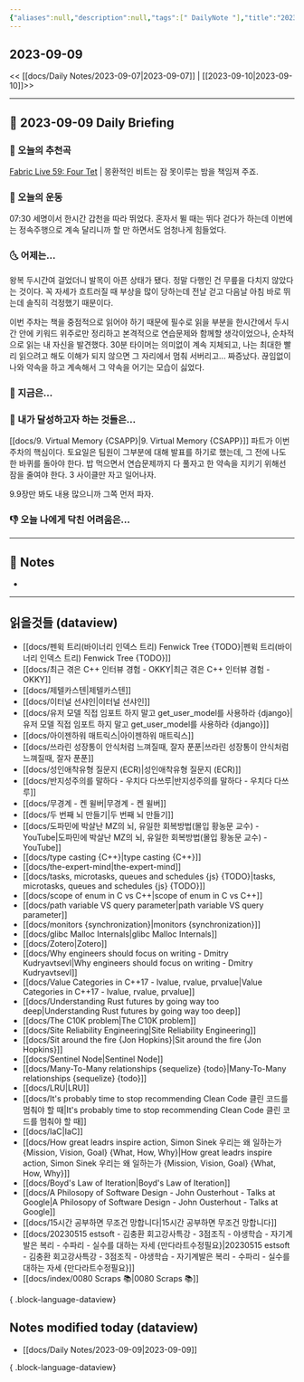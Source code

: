 ```yaml
---
{"aliases":null,"description":null,"tags":[" DailyNote "],"title":"2023-09-09","created":"2023-09-09T01:02:54","updated":"2023-09-09T01:29:51","dg-publish":true,"permalink":"/docs/daily-notes/2023-09-09/","dgPassFrontmatter":true}
---
```



## 2023-09-09

<< [[docs/Daily Notes/2023-09-07\|2023-09-07]] | [[2023-09-10\|2023-09-10]]>>

---

## 📅 2023-09-09 Daily Briefing

### 🎵 오늘의 추천곡

[Fabric Live 59: Four Tet](https://youtu.be/echp5ejotU0?feature=shared) | 몽환적인 비트는 잠 못이루는 밤을 책임져 주죠.

### 🏃 오늘의 운동

07:30 세명이서 한시간 갑천을 따라 뛰었다. 혼자서 뛸 때는 뛰다 걷다가 하는데 이번에는 정속주행으로 계속 달리니까 할 만 하면서도 엄청나게 힘들었다.

### 🌜 어제는...

왕복 두시간여 걸었더니 발목이 아픈 상태가 됐다. 정말 다행인 건 무릎을 다치지 않았다는 것이다. 꼭 자세가 흐트러질 때 부상을 많이 당하는데 전날 걷고 다음날 아침 바로 뛰는데 솔직히 걱정했기 때문이다. 

이번 주차는 책을 중점적으로 읽어야 하기 때문에 필수로 읽을 부분을 한시간에서 두시간 안에 키워드 위주로만 정리하고 본격적으로 연습문제와 함께할 생각이었으나, 순차적으로 읽는 내 자신을 발견했다. 30분 타이머는 의미없이 계속 지체되고, 나는 최대한 빨리 읽으려고 해도 이해가 되지 않으면 그 자리에서 멈춰 서버리고... 짜증났다. 끊임없이 나와 약속을 하고 계속해서 그 약속을 어기는 모습이 싫었다.

### 🙌 지금은...

### 🚀 내가 달성하고자 하는 것들은...

[[docs/9. Virtual Memory {CSAPP}\|9. Virtual Memory {CSAPP}]] 파트가 이번 주차의 핵심이다. 토요일은 팀원이 그부분에 대해 발표를 하기로 했는데, 그 전에 나도 한 바퀴를 돌아야 한다. 밥 먹으면서 연습문제까지 다 풀자고 한 약속을 지키기 위해선 잠을 줄여야 한다. 3 사이클만 자고 일어나자. 

9.9장만 봐도 내용 많으니까 그쪽 먼저 파자.

### 👎 오늘 나에게 닥친 어려움은...

---

## 📝 Notes

- 

---

## 읽을것들 (dataview)

- [[docs/펜윅 트리(바이너리 인덱스 트리) Fenwick Tree {TODO}\|펜윅 트리(바이너리 인덱스 트리) Fenwick Tree {TODO}]]
- [[docs/최근 겪은 C++ 인터뷰 경험 - OKKY\|최근 겪은 C++ 인터뷰 경험 - OKKY]]
- [[docs/제텔카스텐\|제텔카스텐]]
- [[docs/이터널 선샤인\|이터널 선샤인]]
- [[docs/유저 모델 직접 임포트 하지 말고 get_user_model를 사용하라 {django}\|유저 모델 직접 임포트 하지 말고 get_user_model를 사용하라 {django}]]
- [[docs/아이젠하워 매트릭스\|아이젠하워 매트릭스]]
- [[docs/쓰라린 성장통이 안식처럼 느껴질때, 잘자 푼푼\|쓰라린 성장통이 안식처럼 느껴질때, 잘자 푼푼]]
- [[docs/성인애착유형 질문지 (ECR)\|성인애착유형 질문지 (ECR)]]
- [[docs/반지성주의를 말하다 - 우치다 다쓰루\|반지성주의를 말하다 - 우치다 다쓰루]]
- [[docs/무경계 - 켄 윌버\|무경계 - 켄 윌버]]
- [[docs/두 번째 뇌 만들기\|두 번째 뇌 만들기]]
- [[docs/도파민에 박살난 MZ의 뇌, 유일한 회복방법(몰입 황농문 교수) - YouTube\|도파민에 박살난 MZ의 뇌, 유일한 회복방법(몰입 황농문 교수) - YouTube]]
- [[docs/type casting {C++}\|type casting {C++}]]
- [[docs/the-expert-mind\|the-expert-mind]]
- [[docs/tasks, microtasks, queues and schedules {js} {TODO}\|tasks, microtasks, queues and schedules {js} {TODO}]]
- [[docs/scope of enum in C vs C++\|scope of enum in C vs C++]]
- [[docs/path variable VS query parameter\|path variable VS query parameter]]
- [[docs/monitors {synchronization}\|monitors {synchronization}]]
- [[docs/glibc Malloc Internals\|glibc Malloc Internals]]
- [[docs/Zotero\|Zotero]]
- [[docs/Why engineers should focus on writing - Dmitry Kudryavtsevl\|Why engineers should focus on writing - Dmitry Kudryavtsevl]]
- [[docs/Value Categories in C++17 - lvalue, rvalue, prvalue\|Value Categories in C++17 - lvalue, rvalue, prvalue]]
- [[docs/Understanding Rust futures by going way too deep\|Understanding Rust futures by going way too deep]]
- [[docs/The C10K problem\|The C10K problem]]
- [[docs/Site Reliability Engineering\|Site Reliability Engineering]]
- [[docs/Sit around the fire {Jon Hopkins}\|Sit around the fire {Jon Hopkins}]]
- [[docs/Sentinel Node\|Sentinel Node]]
- [[docs/Many-To-Many relationships {sequelize} {todo}\|Many-To-Many relationships {sequelize} {todo}]]
- [[docs/LRU\|LRU]]
- [[docs/It's probably time to stop recommending Clean Code 클린 코드를 멈춰야 할 때\|It's probably time to stop recommending Clean Code 클린 코드를 멈춰야 할 때]]
- [[docs/IaC\|IaC]]
- [[docs/How great leadrs inspire action, Simon Sinek 우리는 왜 일하는가 {Mission, Vision, Goal} {What, How, Why}\|How great leadrs inspire action, Simon Sinek 우리는 왜 일하는가 {Mission, Vision, Goal} {What, How, Why}]]
- [[docs/Boyd's Law of Iteration\|Boyd's Law of Iteration]]
- [[docs/A Philosopy of Software Design - John Ousterhout - Talks at Google\|A Philosopy of Software Design - John Ousterhout - Talks at Google]]
- [[docs/15시간 공부하면 무조건 망합니다\|15시간 공부하면 무조건 망합니다]]
- [[docs/20230515 estsoft - 김충환 회고강사특강 - 3점조직 - 야생학습 - 자기계발은 복리 - 수파리 - 실수를 대하는 자세 {만다라트수정필요}\|20230515 estsoft - 김충환 회고강사특강 - 3점조직 - 야생학습 - 자기계발은 복리 - 수파리 - 실수를 대하는 자세 {만다라트수정필요}]]
- [[docs/index/0080 Scraps 📚\|0080 Scraps 📚]]

{ .block-language-dataview}

## Notes modified today (dataview)

- [[docs/Daily Notes/2023-09-09\|2023-09-09]]

{ .block-language-dataview}

